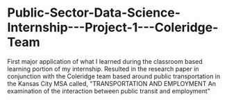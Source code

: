 # Public-Sector-Data-Science-Internship---Project-1---Coleridge-Team
First major application of what I learned during the classroom based learning portion of my internship. Resulted in the research paper in conjunction with the Coleridge team based around public transportation in the Kansas City MSA called, "TRANSPORTATION AND EMPLOYMENT An examination of the interaction between public transit and employment" 
